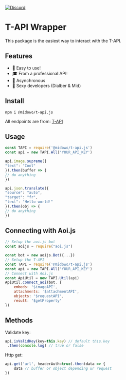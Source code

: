 [![Discord](https://img.shields.io/discord/809567850841767936?color=blue&label=Discord&logo=discord&logoColor=white)](https://discord.com/invite/3pT2WHG9EG)
# T-API Wrapper

This package is the easiest way to interact with the T-API.

## Features
- 🚀 Easy to use!
- 🎓 From a professional API!
- 🎇 Asynchronous
- 🎠 Sexy developers (Dialber & Mid)

## Install
```
npm i @midowo/t-api.js
```
All endpoints are from: [T-API](https://api.willz.repl.co)

## Usage
```js
const TAPI = require('@midowo/t-api.js')
const api = new TAPI.All('YOUR_API_KEY')

api.image.supreme({
"text": "Cool"
}).then(buffer => {
// do anything
})

api.json.translate({
"source": "auto",
"target": "fr",
"text": "Hello world!"
}).then(obj => {
// do anything
})
```

## Connecting with Aoi.js
```js
// Setup the aoi.js bot
const aoijs = require("aoi.js")

const bot = new aoijs.Bot({...})
// Setup the T-API
const TAPI = require('@midowo/t-api.js')
const api = new TAPI.All('YOUR_API_KEY')
// Connect with Aoi.js
const ApiUtil = new TAPI.Util(api)
ApiUtil.connect_aoi(bot, {
    embeds: '$imageAPI',
    attachments: '$attachmentAPI',
    objects: '$requestAPI',
    result: '$getProperty'
})
```

## Methods
Validate key:
```js
api.isValidKey(key=this.key) // default this.key
 .then(console.log) // true or false
 ```
 Http get:
 ```js
 api.get('url', headerAuth=true).then(data => {
     data // buffer or object depending ur request
 })
 ```